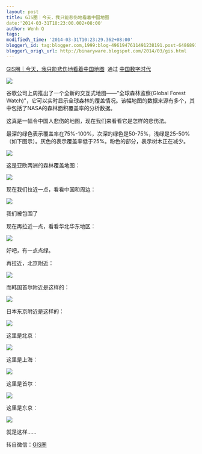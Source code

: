 ```yaml
--- 
layout: post 
title: GIS圈｜今天，我只能悲伤地看着中国地图 
date:'2014-03-31T10:23:00.002+08:00' 
author: Wenh Q
tags:
modified\_time: '2014-03-31T10:23:29.362+08:00' 
blogger\_id: tag:blogger.com,1999:blog-4961947611491238191.post-6486891531264447554
blogger\_orig\_url: http://binaryware.blogspot.com/2014/03/gis.html
---
```

[GIS圈｜今天，我只能悲伤地看着中国地图](http://feedproxy.google.com/~r/chinadigitaltimes/IyPt/~3/iLzfktKPjCE/)  通过
[中国数字时代](http://chinadigitaltimes.net/chinese)



![](https://images-blogger-opensocial.googleusercontent.com/gadgets/proxy?url=http%3A%2F%2Fmmbiz.qpic.cn%2Fmmbiz%2FtsPgjl8wGpZ3TJakTaTHia4nYLvxmeovyb1qIqdIaUU54zh95ICWHLiaoKTOLGPEP6tXEmUOnyck5VZAaibeUBa1g%2F0&container=blogger&gadget=a&rewriteMime=image%2F*)





谷歌公司上周推出了一个全新的交互式地图——"全球森林监察(Global Forest
Watch)"，它可以实时显示全球森林的覆盖情况。该幅地图的数据来源有多个，其中包括了NASA的森林面积覆盖率的分析数据。



这真是一幅令中国人悲伤的地图，现在我们来看看它是怎样的悲伤法。



最深的绿色表示覆盖率在75%-100%，次深的绿色是50-75%，浅绿是25-50%（如下图示）。灰色的表示覆盖率低于25%。粉色的部分，表示树木正在减少。



![](https://images-blogger-opensocial.googleusercontent.com/gadgets/proxy?url=http%3A%2F%2Fmmbiz.qpic.cn%2Fmmbiz%2FtsPgjl8wGpZ3TJakTaTHia4nYLvxmeovyDgzQLGiazNCibpJ6ibB83l8WtdTq3EicUS11zRptdOibibAc4L7rUmrkru7A%2F0&container=blogger&gadget=a&rewriteMime=image%2F*)



这是亚欧两洲的森林覆盖地图：



![](https://images-blogger-opensocial.googleusercontent.com/gadgets/proxy?url=http%3A%2F%2Fmmbiz.qpic.cn%2Fmmbiz%2FtsPgjl8wGpZ3TJakTaTHia4nYLvxmeovyZ9e24TzUJdadrEHicXVFA4cxIKVmvxiaJtkKcibEJCWZwFXhX6oS9Tib0w%2F0&container=blogger&gadget=a&rewriteMime=image%2F*)



现在我们拉近一点，看看中国和周边：



![](https://images-blogger-opensocial.googleusercontent.com/gadgets/proxy?url=http%3A%2F%2Fmmbiz.qpic.cn%2Fmmbiz%2FtsPgjl8wGpZ3TJakTaTHia4nYLvxmeovyb1qIqdIaUU54zh95ICWHLiaoKTOLGPEP6tXEmUOnyck5VZAaibeUBa1g%2F0&container=blogger&gadget=a&rewriteMime=image%2F*)



我们被包围了



现在再拉近一点，看看华北华东地区：



![](https://images-blogger-opensocial.googleusercontent.com/gadgets/proxy?url=http%3A%2F%2Fmmbiz.qpic.cn%2Fmmbiz%2FtsPgjl8wGpZ3TJakTaTHia4nYLvxmeovywSVS7nbOiacPuxkc9W8zLqoLM54vNOiaqnoMU0fjsQ65U1AAR5YHVAYA%2F0&container=blogger&gadget=a&rewriteMime=image%2F*)



好吧，有一点点绿。



再拉近，北京附近：



![](https://images-blogger-opensocial.googleusercontent.com/gadgets/proxy?url=http%3A%2F%2Fmmbiz.qpic.cn%2Fmmbiz%2FtsPgjl8wGpZ3TJakTaTHia4nYLvxmeovyPyYaDwT9vqia9DCBPYsWRpEmGsh4k9A17gsWwib0upY6UsQib7EKVps4A%2F0&container=blogger&gadget=a&rewriteMime=image%2F*)



而韩国首尔附近是这样的：



![](https://images-blogger-opensocial.googleusercontent.com/gadgets/proxy?url=http%3A%2F%2Fmmbiz.qpic.cn%2Fmmbiz%2FtsPgjl8wGpZ3TJakTaTHia4nYLvxmeovyIL0sPIFjABYIr2I5cD7D9VNMJkT51CgLzB8LItLqEkRsrOPib6euL6A%2F0&container=blogger&gadget=a&rewriteMime=image%2F*)



日本东京附近是这样的：



![](https://images-blogger-opensocial.googleusercontent.com/gadgets/proxy?url=http%3A%2F%2Fmmbiz.qpic.cn%2Fmmbiz%2FtsPgjl8wGpZ3TJakTaTHia4nYLvxmeovyQ0qDlULzqZ0kSG1wtFyCK0l5QC5ibMGVsUz1ZibcWSDbicrPIGiavDn7BQ%2F0&container=blogger&gadget=a&rewriteMime=image%2F*)



这里是北京：



![](https://images-blogger-opensocial.googleusercontent.com/gadgets/proxy?url=http%3A%2F%2Fmmbiz.qpic.cn%2Fmmbiz%2FtsPgjl8wGpZ3TJakTaTHia4nYLvxmeovy1Zle24E13TRiaicNw3ibINicDDicA4dmicibGjiaQuJwdTjWxbaKcnayrZpibRA%2F0&container=blogger&gadget=a&rewriteMime=image%2F*)



这里是上海：



![](https://images-blogger-opensocial.googleusercontent.com/gadgets/proxy?url=http%3A%2F%2Fmmbiz.qpic.cn%2Fmmbiz%2FtsPgjl8wGpZ3TJakTaTHia4nYLvxmeovygUPbA4uoMMgH3OdTqFRdMfphvZPNQSiaD7liaqfRssulD9bqCm4cQ3Hw%2F0&container=blogger&gadget=a&rewriteMime=image%2F*)



这里是首尔：



![](https://images-blogger-opensocial.googleusercontent.com/gadgets/proxy?url=http%3A%2F%2Fmmbiz.qpic.cn%2Fmmbiz%2FtsPgjl8wGpZ3TJakTaTHia4nYLvxmeovyX1CCIcEzficgUFIcv0yuI9a2OwDUPR5FjMCmulgW7fC4L1YSNdDn9Pw%2F0&container=blogger&gadget=a&rewriteMime=image%2F*)



这里是东京：



![](https://images-blogger-opensocial.googleusercontent.com/gadgets/proxy?url=http%3A%2F%2Fmmbiz.qpic.cn%2Fmmbiz%2FtsPgjl8wGpZ3TJakTaTHia4nYLvxmeovy32aVORsRwn4qUsl3iandnyJNyFU4rIYOODeQtHVokPlShscMLBEszwQ%2F0&container=blogger&gadget=a&rewriteMime=image%2F*)







就是这样……



转自微信：[GIS圈](http://mp.weixin.qq.com/s?__biz=MzA4NTMxNjExMA==&mid=200082713&idx=3&sn=eabf7912637aec4e29af3641834392ee&scene=2&from=timeline&isappinstalled=0&uin=NjUwNjg5NjI0)

